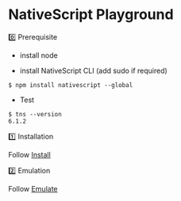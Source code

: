 # NativeScript Playground


:zero: Prerequisite

* install node

* install NativeScript CLI (add sudo if required)

```
$ npm install nativescript --global
 ```
 
 * Test
 
 ```
$ tns --version
6.1.2
 ```

:one: Installation

  Follow [Install](installation)

:two: Emulation

  Follow [Emulate](emulation)



